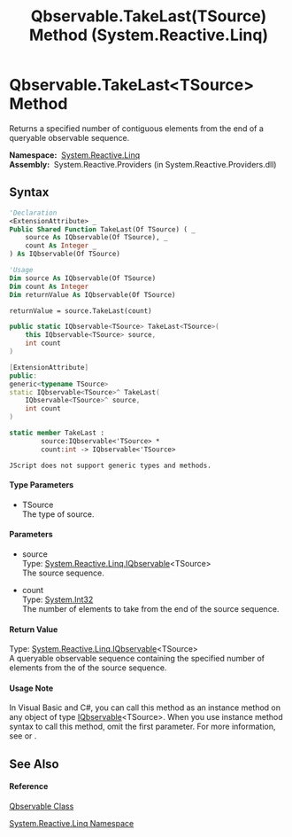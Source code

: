 ﻿---
title: Qbservable.TakeLast(TSource) Method  (System.Reactive.Linq)
TOCTitle: TakeLast(TSource) Method
ms:assetid: M:System.Reactive.Linq.Qbservable.TakeLast``1(System.Reactive.Linq.IQbservable{``0},System.Int32)
ms:mtpsurl: https://msdn.microsoft.com/en-us/library/Hh229048(v=VS.103)
ms:contentKeyID: 36068465
ms.date: 06/28/2011
mtps_version: v=VS.103
f1_keywords:
- System.Reactive.Linq.Qbservable.TakeLast``1
dev_langs:
- CSharp
- JScript
- VB
- FSharp
- c++
---

# Qbservable.TakeLast\<TSource\> Method

Returns a specified number of contiguous elements from the end of a queryable observable sequence.

**Namespace:**  [System.Reactive.Linq](hh211929\(v=vs.103\).md)  
**Assembly:**  System.Reactive.Providers (in System.Reactive.Providers.dll)

## Syntax

``` vb
'Declaration
<ExtensionAttribute> _
Public Shared Function TakeLast(Of TSource) ( _
    source As IQbservable(Of TSource), _
    count As Integer _
) As IQbservable(Of TSource)
```

``` vb
'Usage
Dim source As IQbservable(Of TSource)
Dim count As Integer
Dim returnValue As IQbservable(Of TSource)

returnValue = source.TakeLast(count)
```

``` csharp
public static IQbservable<TSource> TakeLast<TSource>(
    this IQbservable<TSource> source,
    int count
)
```

``` c++
[ExtensionAttribute]
public:
generic<typename TSource>
static IQbservable<TSource>^ TakeLast(
    IQbservable<TSource>^ source, 
    int count
)
```

``` fsharp
static member TakeLast : 
        source:IQbservable<'TSource> * 
        count:int -> IQbservable<'TSource> 
```

``` jscript
JScript does not support generic types and methods.
```

#### Type Parameters

  - TSource  
    The type of source.

#### Parameters

  - source  
    Type: [System.Reactive.Linq.IQbservable](hh229328\(v=vs.103\).md)\<TSource\>  
    The source sequence.  

<!-- end list -->

  - count  
    Type: [System.Int32](https://msdn.microsoft.com/en-us/library/td2s409d)  
    The number of elements to take from the end of the source sequence.  

#### Return Value

Type: [System.Reactive.Linq.IQbservable](hh229328\(v=vs.103\).md)\<TSource\>  
A queryable observable sequence containing the specified number of elements from the of the source sequence.  

#### Usage Note

In Visual Basic and C\#, you can call this method as an instance method on any object of type [IQbservable](hh229328\(v=vs.103\).md)\<TSource\>. When you use instance method syntax to call this method, omit the first parameter. For more information, see [](https://msdn.microsoft.com/en-us/library/Bb384936) or [](https://msdn.microsoft.com/en-us/library/Bb383977).

## See Also

#### Reference

[Qbservable Class](hh211693\(v=vs.103\).md)

[System.Reactive.Linq Namespace](hh211929\(v=vs.103\).md)

